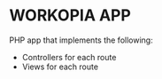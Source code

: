 # WORKOPIA APP

PHP app that implements the following:

-   Controllers for each route
-   Views for each route
